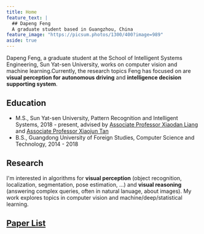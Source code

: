 ```yaml
---
title: Home
feature_text: |
  ## Dapeng Feng
  A graduate student based in Guangzhou, China
feature_image: "https://picsum.photos/1300/400?image=989"
aside: true
---
```

Dapeng Feng, a graduate student at the School of Intelligent Systems Engineering, Sun Yat-sen University, works on computer vision and machine learning.Currently, the research topics Feng has focused on are **visual perception for autonomous driving** and **intelligence decision supporting system**.

## Education
- M.S., Sun Yat-sen University, Pattern Recognition and Intelligent Systems, 2018 - present, advised by [Associate Professor Xiaodan Liang](https://lemondan.github.io/) and [Associate Professor Xiaojun Tan](http://ise.sysu.edu.cn/teacher/teacher02/1372644.htm)
- B.S., Guangdong University of Foreign Studies, Computer Science and Technology, 2014 - 2018

## Research
I'm interested in algorithms for **visual perception** (object recognition, localization, segmentation, pose estimation, ...) and **visual reasoning** (answering complex queries, often in natural lanuage, about images). My work explores topics in computer vision and machine/deep/statistical learning.

## [Paper List](/assets/pdf-js/web/viewer.html?file=/assets/references.pdf)

<!-- {% include map.html id="1x-nqIbuaL_6vbzxepFjZA_dB8PNN8p9N" 
z="12"
title="Sun Yat-sen University" %} -->
